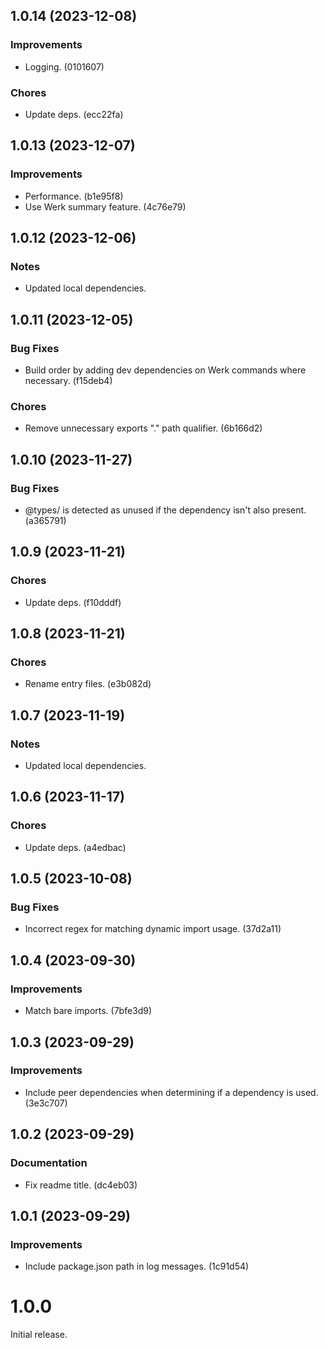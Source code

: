 ## 1.0.14 (2023-12-08)

### Improvements

- Logging. (0101607)

### Chores

- Update deps. (ecc22fa)

## 1.0.13 (2023-12-07)

### Improvements

- Performance. (b1e95f8)
- Use Werk summary feature. (4c76e79)

## 1.0.12 (2023-12-06)

### Notes

- Updated local dependencies.

## 1.0.11 (2023-12-05)

### Bug Fixes

- Build order by adding dev dependencies on Werk commands where necessary. (f15deb4)

### Chores

- Remove unnecessary exports "." path qualifier. (6b166d2)

## 1.0.10 (2023-11-27)

### Bug Fixes

- @types/<name> is detected as unused if the <name> dependency isn't also present. (a365791)

## 1.0.9 (2023-11-21)

### Chores

- Update deps. (f10dddf)

## 1.0.8 (2023-11-21)

### Chores

- Rename entry files. (e3b082d)

## 1.0.7 (2023-11-19)

### Notes

- Updated local dependencies.

## 1.0.6 (2023-11-17)

### Chores

- Update deps. (a4edbac)

## 1.0.5 (2023-10-08)

### Bug Fixes

- Incorrect regex for matching dynamic import usage. (37d2a11)

## 1.0.4 (2023-09-30)

### Improvements

- Match bare imports. (7bfe3d9)

## 1.0.3 (2023-09-29)

### Improvements

- Include peer dependencies when determining if a dependency is used. (3e3c707)

## 1.0.2 (2023-09-29)

### Documentation

- Fix readme title. (dc4eb03)

## 1.0.1 (2023-09-29)

### Improvements

- Include package.json path in log messages. (1c91d54)

# 1.0.0

Initial release.
